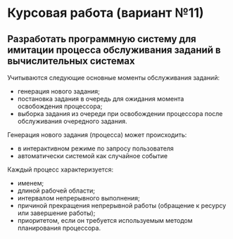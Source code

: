 # Курсовая работа (вариант №11)
        
<h2>Разработать программную систему для имитации процесса обслуживания заданий в вычислительных системах</h2>
Учитываются следующие основные моменты обслуживания заданий: 
<ul>
        <li>генерация нового задания; 
        <li>постановка задания в очередь для ожидания момента освобождения процессора; 
        <li>выборка задания из очереди при освобождении процессора после обслуживания очередного задания.
</ul>
        
Генерация нового задания (процесса) может происходить:
<ul>
        <li>в интерактивном режиме по запросу пользователя
        <li>автоматически системой как случайное событие
</ul>

Каждый процесс характеризуется:
<ul>
        <li>именем;
        <li>длиной рабочей области;
        <li>интервалом непрерывного выполнения;
        <li>причиной прекращения непрерывной работы (обращение к ресурсу или завершение работы);
        <li>приоритетом, если он требуется используемым методом планирования процессора.
</ul>
